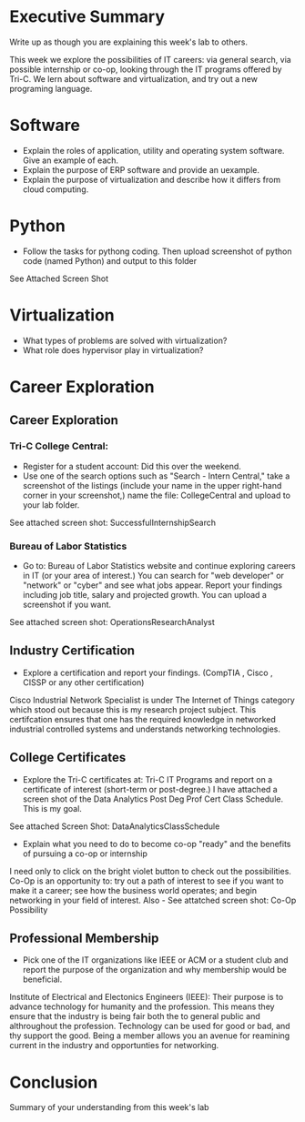# Executive Summary
Write up as though you are explaining this week's lab to others.

This week we explore the possibilities of IT careers: via general search, via possible internship or co-op, looking through the IT programs offered by Tri-C. We lern about software and virtualization, and try out a new programing language. 

# Software
* Explain the roles of application, utility and operating system software. Give an example of each.
* Explain the purpose of ERP software and provide an uexample.
* Explain the purpose of virtualization and describe how it differs from cloud computing.

# Python
* Follow the tasks for pythong coding. Then upload screenshot of python code (named Python) and output to this folder

See Attached Screen Shot

# Virtualization
* What types of problems are solved with virtualization?
* What role does hypervisor play in virtualization?

# Career Exploration
## Career Exploration
### Tri-C College Central:
* Register for a student account: Did this over the weekend.
* Use one of the search options such as "Search - Intern Central," take a screenshot of the listings (include your name in the upper right-hand corner in your screenshot,) name the file: CollegeCentral and upload to your lab folder.

See attached screen shot: SuccessfulInternshipSearch

### Bureau of Labor Statistics
* Go to: Bureau of Labor Statistics website and continue exploring careers in IT (or your area of interest.) You can search for "web developer" or "network" or "cyber" and see what jobs appear. Report your findings including job title, salary and projected growth. You can upload a screenshot if you want.

See attached screen shot: OperationsResearchAnalyst

## Industry Certification
* Explore a certification and report your findings. (CompTIA , Cisco , CISSP or any other certification)

Cisco Industrial Network Specialist is under The Internet of Things category which stood out because this is my research project subject. This certifcation ensures that one has the required knowledge in networked industrial controlled systems and understands networking technologies.

## College Certificates
* Explore the Tri-C certificates at: Tri-C IT Programs and report on a certificate of interest (short-term or post-degree.)
I have attached a screen shot of the Data Analytics Post Deg Prof Cert Class Schedule. This is my goal.

See attached Screen Shot: DataAnalyticsClassSchedule

* Explain what you need to do to become co-op "ready" and the benefits of pursuing a co-op or internship

I need only to click on the bright violet button to check out the possibilities. Co-Op is an opportunity to: try out a path of interest to see if you want to make it a career; see how the business world operates; and begin networking in your field of interest. Also - See attatched screen shot: Co-Op Possibility

## Professional Membership
* Pick one of the IT organizations like IEEE or ACM or a student club and report the purpose of the organization and why membership would be beneficial.

Institute of Electrical and Electonics Engineers (IEEE): Their purpose is to advance technology for humanity and the  profession. This means they ensure that the industry is being fair both the to general public and althroughout the profession. Technology can be used for good or bad, and thy support the good. Being a member allows you an avenue for reamining current in the industry and opportunties for networking.

# Conclusion
Summary of your understanding from this week's lab
